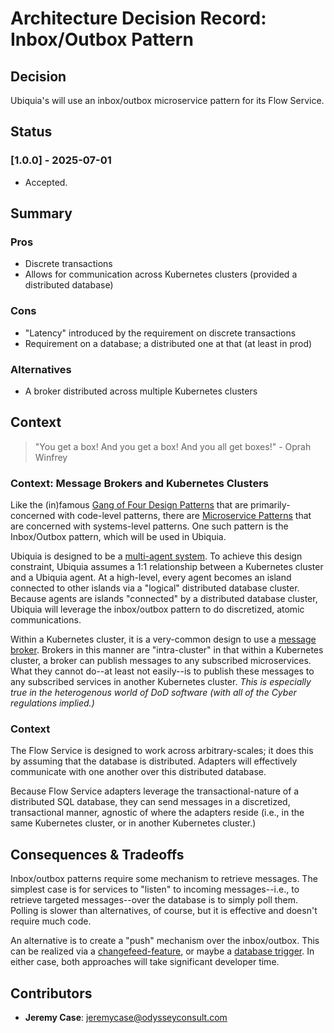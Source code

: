 # Architecture Decision Record: Inbox/Outbox Pattern

## Decision
Ubiquia's will use an inbox/outbox microservice pattern for its Flow Service.

## Status 

### [1.0.0] - 2025-07-01
- Accepted.

## Summary 

### Pros
- Discrete transactions
- Allows for communication across Kubernetes clusters (provided a distributed database)

### Cons
- "Latency" introduced by the requirement on discrete transactions
- Requirement on a database; a distributed one at that (at least in prod)

### Alternatives
- A broker distributed across multiple Kubernetes clusters 

## Context

> "You get a box! And you get a box! And you all get boxes!" - Oprah Winfrey

### Context: Message Brokers and Kubernetes Clusters

Like the (in)famous [Gang of Four Design Patterns](https://en.wikipedia.org/wiki/Design_Patterns) that are primarily-concerned with code-level patterns, there are [Microservice Patterns](https://microservices.io/patterns/) that are concerned with systems-level patterns. One such pattern is the Inbox/Outbox pattern, which will be used in Ubiquia.

Ubiquia is designed to be a [multi-agent system](https://en.wikipedia.org/wiki/Multi-agent_system). To achieve this design constraint, Ubiquia assumes a 1:1 relationship between a Kubernetes cluster and a Ubiquia agent. At a high-level, every agent becomes an island connected to other islands via a "logical" distributed database cluster. Because agents are islands "connected" by a distributed database cluster, Ubiquia will leverage the inbox/outbox pattern to do discretized, atomic communications.

Within a Kubernetes cluster, it is a very-common design to use a [message broker](https://en.wikipedia.org/wiki/Message_broker). Brokers in this manner are "intra-cluster" in that within a Kubernetes cluster, a broker can publish messages to any subscribed microservices. What they cannot do--at least not easily--is to publish these messages to any subscribed services in another Kubernetes cluster. _This is especially true in the heterogenous world of DoD software (with all of the Cyber regulations implied.)_

### Context 

The Flow Service is designed to work across arbitrary-scales; it does this by assuming that the database is distributed. Adapters will effectively communicate with one another over this distributed database. 

Because Flow Service adapters leverage the transactional-nature of a distributed SQL database, they can send messages in a discretized, transactional manner, agnostic of where the adapters reside (i.e., in the same Kubernetes cluster, or in another Kubernetes cluster.) 


## Consequences & Tradeoffs

Inbox/outbox patterns require some mechanism to retrieve messages. The simplest case is for services to "listen" to incoming messages--i.e., to retrieve targeted messages--over the database is to simply poll them. Polling is slower than alternatives, of course, but it is effective and doesn't require much code.

An alternative is to create a "push" mechanism over the inbox/outbox. This can be realized via a [changefeed-feature](https://www.cockroachlabs.com/docs/stable/changefeed-examples), or maybe a [database trigger](https://en.wikipedia.org/wiki/Database_trigger). In either case, both approaches will take significant developer time. 


## Contributors
- **Jeremy Case**: jeremycase@odysseyconsult.com